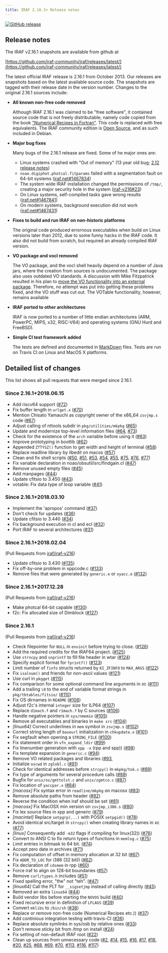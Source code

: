 ```yaml
---
title: IRAF 2.16.1+ Release notes
---
```


[![GitHub release](https://img.shields.io/github/release/iraf-community/iraf.svg)](https://github.com/iraf-community/iraf/releases/latest)

## Release notes

The IRAF v2.16.1 snapshots are available from github at

[https://github.com/iraf-community/iraf/releases/latest/](https://github.com/iraf-community/iraf/releases/latest/)

The latest official IRAF release is 2.16.1 from October 2013. Our releases are
snapshots based on the latest available source code. The snapshots are tagged
with their release date in the version number. Changes to the original 2.16.1
sources include:

* __All known non-free code removed__

    Although IRAF 2.16.1 was claimed to be "free software", it contained
    source code that is not freely distributable; namely code copied from the
    book ["Numerical Recipes in Fortran"](http://numerical.recipes/). This
    code is replaced with free equivalents. The IRAF community edition is
    [Open Source](https://opensource.org/docs/osd), and as such included in
    Debian.

* __Major bug fixes__

  Many bugs of the 2.16.1 release are fixed. Some of he major ones are:
  
   - Linux systems crashed with "Out of memory" (13 year old bug;
     [2.12 release notes](https://github.com/iraf-community/iraf/blob/9590f4/doc/notes.v212#L1065-L1075))
   - `noao.digiphot.photcal.fitparams` failed with a segmentation
     fault on 64-bit systems
     ([iraf.net#1467834](http://iraf.net/forum/viewtopic.php?showtopic=1467834))
   - The system wide IRAF installation changed the permissions of
     `/tmp/`, creating a major security hole in the system
     ([iraf-v216#23](https://iraf-community.github.io/iraf-v216/issues/23))
   - On Linux systems, self-compiled tasks gave wrong results
     ([iraf.net#1467841](http://iraf.net/forum/viewtopic.php?showtopic=1467841))
   - On modern systems, background execution did not work
     ([iraf.net#1467431](http://iraf.net/forum/viewtopic.php?showtopic=1467431))

* __Fixes to build and run IRAF on non-historic platforms__

  The original code produced errornous executables when build on Linux
  versions later than 2012, due to some funny hacks in the IRAF
  code. It also did not build from scratch, but required an already
  compiled IRAF version.

* __VO package and vocl removed__

    The VO package, and the vocl shell heavily depend on a number of
    Java jars, where the creation from sources is undocumented. The
    package also uses outdated VO standards. A discussion with Mike
    Fitzpatrick resulted in his plan to [move the VO functionality
    into an external
    package](https://iraf-community.github.io/iraf-v216/issues/90).
    Therefore, no attempt was put into getting these problems fixed,    and the VO stuff was cut out.  The VOTable functionality, however,
    remains available

* __IRAF ported to other architectures__

    IRAF is now ported to a number of little endian architectures
    (ARM, PowerPC, MIPS, x32, RISC-V64) and operating systems (GNU Hurd and
    FreeBSD).

* __Simple CI test framework added__

    The tests are defined and documented in
    [MarkDown](https://github.com/iraf-community/iraf/blob/master/test/README.md)
    files. Tests are run on Travis CI on Linux and MacOS X platforms.

## Detailed list of changes

This list shows all pull requests that were merged since 2.16.1.

### Since 2.16.1+2018.06.15

* Add riscv64 support
  ([#72](https://github.com/iraf-community/iraf/pull/72))
* Fix buffer length in `urlget.x`
  ([#70](https://github.com/iraf-community/iraf/pull/70))
* Mention Chisato Yamauchi as copyright owner of the x86_64 `zsvjmp.s` code
  ([#67](https://github.com/iraf-community/iraf/pull/67))
* Adjust calling of nttools subdir in `pkg/utilities/mkpkg`
  ([#65](https://github.com/iraf-community/iraf/pull/65))
* Update and modernize top-level information files
  ([#64](https://github.com/iraf-community/iraf/pull/64),
   [#73](https://github.com/iraf-community/iraf/pull/73))
* Check for the existence of the `arch` variable before using it
  ([#63](https://github.com/iraf-community/iraf/pull/63))
* Improve prototyping in bootlib
  ([#62](https://github.com/iraf-community/iraf/pull/62))
* Appended `ZTTYSZ()` function to get width and height of terminal
  ([#58](https://github.com/iraf-community/iraf/pull/58))
* Replace readline library by libedit on macos
  ([#57](https://github.com/iraf-community/iraf/pull/57))
* Clean and fix shell scripts
  ([#50](https://github.com/iraf-community/iraf/pull/50),
   [#51](https://github.com/iraf-community/iraf/pull/51),
   [#53](https://github.com/iraf-community/iraf/pull/53),
   [#54](https://github.com/iraf-community/iraf/pull/54),
   [#55](https://github.com/iraf-community/iraf/pull/55),
   [#75](https://github.com/iraf-community/iraf/pull/75),
   [#76](https://github.com/iraf-community/iraf/pull/76),
   [#77](https://github.com/iraf-community/iraf/pull/77))
* Fix variable declaration in noao/obsutil/src/findgain.cl
  ([#47](https://github.com/iraf-community/iraf/pull/47))
* Remove unused empty files
  ([#45](https://github.com/iraf-community/iraf/pull/45))
* Add manpages
  ([#44](https://github.com/iraf-community/iraf/pull/44))
* Update cfitsio to 3.450
  ([#43](https://github.com/iraf-community/iraf/pull/43))
* votable: Fix data type of loop variable
  ([#41](https://github.com/iraf-community/iraf/pull/41))


### Since 2.16.1+2018.03.10

* Implement the 'apropos' command
  ([#37](https://github.com/iraf-community/iraf/pull/37))
* Don't check for updates
  ([#36](https://github.com/iraf-community/iraf/pull/36))
* Update cfitsio to 3.440
  ([#34](https://github.com/iraf-community/iraf/pull/34))
* Fix background execution in cl and ecl
  ([#32](https://github.com/iraf-community/iraf/pull/32))
* Port IRAF to several architectures
  ([#31](https://github.com/iraf-community/iraf/pull/31))
  

### Since 2.16.1+2018.02.04

(Pull Requests from
[iraf/iraf-v216](https://iraf-community.github.io/iraf-v216/issues/pulls))

* Update cfitsio to 3.430
  ([#135](https://iraf-community.github.io/iraf-v216/issues/135))
* Fix off-by-one problem in xppcode.c
  ([#133](https://iraf-community.github.io/iraf-v216/issues/133))
* Remove files that were generated by `generic.e` or `xyacc.e`
  ([#132](https://iraf-community.github.io/iraf-v216/issues/132))

### Since 2.16.1+2017.12.28

(Pull Requests from
[iraf/iraf-v216](https://iraf-community.github.io/iraf-v216/issues/pulls))

* Make photcal 64-bit capable
  ([#130](https://iraf-community.github.io/iraf-v216/issues/130))
* f2c: Fix allocated size of Dimblock
  ([#127](https://iraf-community.github.io/iraf-v216/issues/127))

### Since 2.16.1

(Pull Requests from
[iraf/iraf-v216](https://iraf-community.github.io/iraf-v216/issues/pulls))

* Check filepointer for `NULL` in `envinit` before trying to close.
  ([#126](https://iraf-community.github.io/iraf-v216/issues/126))
* Add the required credits for the IRAF64 project.
  ([#125](https://iraf-community.github.io/iraf-v216/issues/125))
* Use `strncpy` and `snprintf` to fill file header in wtar
  ([#124](https://iraf-community.github.io/iraf-v216/issues/124))
* Specify explicit format for `fprintf()`
  ([#123](https://iraf-community.github.io/iraf-v216/issues/123))
* Limit number of `finfo` structs returned by `KI_ZFINFO` to `MAX_ARGS`
  ([#122](https://iraf-community.github.io/iraf-v216/issues/122))
* Fix `isalnum()` and friends for non-ascii values
  ([#121](https://iraf-community.github.io/iraf-v216/issues/121))
* Use curl in `pkgget`
  ([#115](https://iraf-community.github.io/iraf-v216/issues/115))
* Fix comparison for some optional command line arguments in xc
  ([#111](https://iraf-community.github.io/iraf-v216/issues/111))
* Add a trailing `\0` to the end of variable format strings in `pkg/tbtables/fitsio/`
  ([#110](https://iraf-community.github.io/iraf-v216/issues/110))
* Fix OS dirnames in `README`
  ([#108](https://iraf-community.github.io/iraf-v216/issues/108))
* Adjust f2c's internal `integer` size for ILP64
  ([#107](https://iraf-community.github.io/iraf-v216/issues/107))
* Replace `d1mach.f` and `r1mach.f` by C sources
  ([#106](https://iraf-community.github.io/iraf-v216/issues/106))
* Handle negative pointers in `sys/nmemio`
  ([#105](https://iraf-community.github.io/iraf-v216/issues/105))
* Remove all executables and binaries in `make src`
  ([#104](https://iraf-community.github.io/iraf-v216/issues/104))
* _[linux64]_ Correct underlines in `mem` symbol in `zsvjmp.s`
  ([#102](https://iraf-community.github.io/iraf-v216/issues/102))
* Correct string length of `baseurl` initialization in `chkupdate.x`
  ([#101](https://iraf-community.github.io/iraf-v216/issues/101))
* Fix segfault when opening a `STRING_FILE`
  ([#100](https://iraf-community.github.io/iraf-v216/issues/100))
* Fix statement order in `vfn_expand_ldir`
  ([#99](https://iraf-community.github.io/iraf-v216/issues/99))
* Fix linenumber generation with `xpp -x` (rpp and spp))
  ([#98](https://iraf-community.github.io/iraf-v216/issues/98))
* Fix template expansion in `generic.c`
  ([#94](https://iraf-community.github.io/iraf-v216/issues/94))
* Remove VO related packages and libraries
  ([#93](https://iraf-community.github.io/iraf-v216/issues/93),
* Initialize `oscwd` in `zglobl.c`
  ([#91](https://iraf-community.github.io/iraf-v216/issues/91))
* Check for identical addresses before `strcpy()` in `mkpkg/tok.c`
  ([#89](https://iraf-community.github.io/iraf-v216/issues/89))
* Fix type of arguments for several procedure calls
  ([#88](https://iraf-community.github.io/iraf-v216/issues/88))
* Bugfix for `unix/os/gmttolst.c` and `unix/zgmtco.c`
  ([#87](https://iraf-community.github.io/iraf-v216/issues/87))
* Fix location of `yaccpar.x`
  ([#84](https://iraf-community.github.io/iraf-v216/issues/84))
* _[macosx]_ Fix syntax error in `readline/mkpkg` on macosx
  ([#83](https://iraf-community.github.io/iraf-v216/issues/83))
* Remove absolute paths from header
  ([#82](https://iraf-community.github.io/iraf-v216/issues/82))
* Reverse the condition when iraf should be set
  ([#81](https://iraf-community.github.io/iraf-v216/issues/81))
* _[macosx]_ Fix MacOSX min version on `zsvjmp_i386.s`
  ([#80](https://iraf-community.github.io/iraf-v216/issues/80))
* Fix lex source files in xpp and generic
  ([#79](https://iraf-community.github.io/iraf-v216/issues/79))
* _[macintel]_ Replace `setpgrp(...)` with POSIX `setpgid()`
  ([#78](https://iraf-community.github.io/iraf-v216/issues/78))
* Avoid identical src/target in `strcpy()` when creating library names in xc
  ([#77](https://iraf-community.github.io/iraf-v216/issues/77))
* _[linux]_ Consequently add `-m32` flags if compiling for linux(32))
  ([#76](https://iraf-community.github.io/iraf-v216/issues/76))
* Convert to ANSI C to fix return types of functions in `memlog.c`
  ([#75](https://iraf-community.github.io/iraf-v216/issues/75))
* Limit entries in bitmask to 64 bit.
  ([#74](https://iraf-community.github.io/iraf-v216/issues/74))
* Accept zero date in archives
  ([#71](https://iraf-community.github.io/iraf-v216/issues/71))
* Fix computation of offset in memory allocation at 32 bit
  ([#67](https://iraf-community.github.io/iraf-v216/issues/67))
* Fix `ADDR_TO_LOC` for i386 (32 bit))
  ([#62](https://iraf-community.github.io/iraf-v216/issues/62))
* Fix declaration of `cdsmem` in rpp
  ([#60](https://iraf-community.github.io/iraf-v216/issues/60))
* Force iraf to align on 128-bit boundaries
  ([#57](https://iraf-community.github.io/iraf-v216/issues/57))
* Remove `curl/types.h` includes
  ([#51](https://iraf-community.github.io/iraf-v216/issues/51))
* Fixed spelling error, "the" not "teh".
  ([#47](https://iraf-community.github.io/iraf-v216/issues/47))
* _[linux64]_ Call the PLT for `__sigsetjmp` instead of calling directly
  ([#45](https://iraf-community.github.io/iraf-v216/issues/45))
* Removed an extra `linux64`
  ([#44](https://iraf-community.github.io/iraf-v216/issues/44))
* Build vendor libs before starting the `NOVOS` build
  ([#40](https://iraf-community.github.io/iraf-v216/issues/40))
* Fixed recursive error in definition of `LFLAGS`
  ([#39](https://iraf-community.github.io/iraf-v216/issues/39))
* Convert `mklibs` to `/bin/sh`
  ([#38](https://iraf-community.github.io/iraf-v216/issues/38))
* Replace or remove non-free code (Numerical Recipes etc.))
  ([#37](https://iraf-community.github.io/iraf-v216/issues/37))
* Add continious integration testing with travis-CI
  ([#36](https://iraf-community.github.io/iraf-v216/issues/36))
* Replace absolute symlinks in sys/osb by relative ones
  ([#33](https://iraf-community.github.io/iraf-v216/issues/33))
* Don't remove sticky bit from /tmp on install
  ([#24](https://iraf-community.github.io/iraf-v216/issues/24))
* Fix setting of non-default IRAF root
  ([#22](https://iraf-community.github.io/iraf-v216/issues/22))
* Clean up sources from unnecessary code
  ([#2](https://iraf-community.github.io/iraf-v216/issues/2),
  [#14](https://iraf-community.github.io/iraf-v216/issues/14),
  [#15](https://iraf-community.github.io/iraf-v216/issues/15),
  [#16](https://iraf-community.github.io/iraf-v216/issues/16),
  [#17](https://iraf-community.github.io/iraf-v216/issues/17),
  [#18](https://iraf-community.github.io/iraf-v216/issues/18),
  [#20](https://iraf-community.github.io/iraf-v216/issues/20),
  [#25](https://iraf-community.github.io/iraf-v216/issues/25),
  [#68](https://iraf-community.github.io/iraf-v216/issues/68),
  [#69](https://iraf-community.github.io/iraf-v216/issues/69),
  [#70](https://iraf-community.github.io/iraf-v216/issues/70),
  [#113](https://iraf-community.github.io/iraf-v216/issues/113),
  [#116](https://iraf-community.github.io/iraf-v216/issues/116),
  [#117](https://iraf-community.github.io/iraf-v216/issues/117))
  
